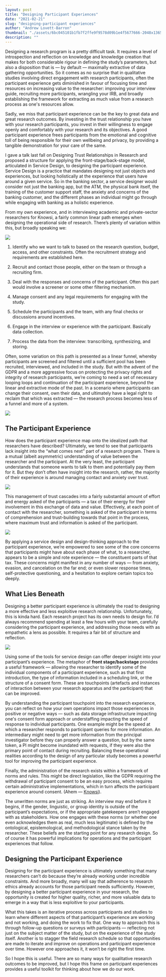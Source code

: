 ```yaml
---
layout: post
title: "Designing Participant Experiences"
date: "2021-02-21"
slug: "designing-participant experiences"
author: "Andrew Lovett-Barron"
thumbnail: "./assets/6bc045101b1fb7f2ffe9f9578d09b1e4f5677666-2048x1365.jpg"
description: ""
---
```


Designing a research program is a pretty difficult task. It requires a level of introspection and reflection on knowledge and knowledge creation that makes for both considerable rigour in defining the study’s parameters, but also a disposition that is — by default — maximally extractive of data gathering opportunities. So it comes as no surprise that in qualitative studies involving direct engagement with research participants, often the participant experience gets diminished in favour of focusing time and resources on increasing value to the researcher: improving your interview guide, recruiting more participants, wrangling your IRB, and broadly establishing the framework for extracting as much value from a research process as one's resources allow.

  


Sadly, we miss that participant experience can be the key to great data and great research outcomes. By investing in the trust relationship you have with your research participants, you invest in their willingness to engage openly and comfortably with your research and its objectives. A good participant experience frees participants from the emotional and cognitive toll of being responsible for their own wellbeing and privacy, by providing a tangible demonstration for your care of the same.

  


I gave a talk last fall on Designing Trust Relationships in Research and proposed a structure for applying the front-stage/back-stage model, articulated in Service Design, to designing the participant experience. Service Design is a practice that mandates designing not just objects and experiences, but looking holistically at the experience that users have around a given service. So in the banking sector, a service designer would consider not just the banking app, but the ATM, the physical bank itself, the training of the customer support staff, the anxiety and concerns of the banking customer, and the different phases an individual might go through while engaging with banking as a holistic experience.

  


From my own experience, and in interviewing academic and private-sector researchers for Knowsi, a fairly common linear path emerges when designing the operational side of research. There’s plenty of variation within this, but broadly speaking we:

  




![](./assets/f70d7775d630e2e5f19130bcbe7c8329f62229f7-1562x340.png)

1) Identify who we want to talk to based on the research question, budget, access, and other constraints. Often the recruitment strategy and requirements are established here.

2) Recruit and contact those people, either on the team or through a recruiting firm.

3) Deal with the responses and concerns of the participant. Often this part would involve a screener or some other filtering mechanism.

4) Manage consent and any legal requirements for engaging with the study.

5) Schedule the participants and the team, with any final checks or discussions around incentives.

6) Engage in the interview or experience with the participant. Basically data collection.

7) Process the data from the interview: transcribing, synthesizing, and storing.

  


  


Often, some variation on this path is presented as a linear funnel, whereby participants are screened and filtered until a sufficient pool has been recruited, interviewed, and included in the study. But with the advent of the GDPR and a more aggressive focus on protecting the privacy rights and integrity of research participants, we’re coming to need a set of necessary looping loops and continuation of the participant experience, beyond the linear and extractive mode of the past. In a scenario where participants can change their consent, own their data, and ultimately have a legal right to reclaim that which was extracted — the research process becomes less of a funnel and more of a system.



![](./assets/58337a52fa12be534474e4335ffbb30a33f71457-1568x862.png)

  


## **The Participant Experience**

  


How does the participant experience map onto the idealized path that researchers have described? Ultimately, we tend to see that participants lack insight into the “what comes next” part of a research program. There is a mutual (albeit asymmetric) understanding of value between the researcher and the participant. At the very least, the participant understands that someone wants to talk to them and potentially pay them for it. But they don’t often have insight into the research, rather, the majority of their experience is around managing contact and anxiety over trust.

![](./assets/f494c62b260d593f728b59756104da8326fa4b12-1596x1116.png)

  


This management of trust cascades into a fairly substantial amount of effort and energy asked of the participants — a tax of their energy for their involvement in this exchange of data and value. Effectively, at each point of contact with the researcher, something is asked of the participant in terms of comprehension and trust-building towards that point in the process, where maximum trust and information is asked of the participant.

  




![](./assets/04e413037e1f1710debda9dc086ddb9acfde28a3-1752x1138.png)

By applying a service design and design-thinking approach to the participant experience, we’re empowered to see some of the core concerns that participants might have about each phase of what, to a researcher, appears to be a simple and rote experience — the constituent parts of that tax. These concerns might manifest in any number of ways — from anxiety, evasion, and cancelation on the far end; or even slower response times, self-protective questioning, and a hesitation to explore certain topics too deeply.

  


  


## **What Lies Beneath**

  


Designing a better participant experience is ultimately the road to designing a more effective and less exploitive research relationship. Unfortunately, this is kinda hard. Each research project has its own needs to design for. I’d always recommend spending at least a few hours with your team, carefully considering the participant experience, and addressing those needs with as empathetic a lens as possible. It requires a fair bit of structure and reflection.

  


![](./assets/2f9b5c988066f828a6702525c311a78ba3b8f965-1784x1192.png)

  


Using some of the tools for service design can offer deeper insight into your participant’s experience. The metaphor of **front stage/backstage** provides a useful framework — allowing the researcher to identify some of the individual components of a participant experience, such as that first introduction, the type of information included in a scheduling link, or the structure of a consent form. These are touchpoints (artefacts and instances of interaction between your research apparatus and the participant) that can be improved.

  


By understanding the participant touchpoint into the research experience, you can reflect on how your own operations impact those experiences in positive or negative ways — such as data storage infrastructure impacting one's consent form approach or understaffing impacting the speed of response to individual participants. One example might be the speed at which a researcher responds to participant queries for more information. An intermediary might need to get more information from the principal investigator before they can properly answer a question, but by the same token, a PI might become inundated with requests, if they were also the primary point of contact during recruiting. Balancing these operational realities according to the design of any particular study becomes a powerful tool for improving the participant experience.

  


Finally, the administration of the research exists within a framework of norms and rules. This might be direct legislation, like the GDPR requiring the withdrawal of participant consent to be an easy process, which requires certain administrative implementations, which in turn affects the participant experience around consent. (Ahem — [Knowsi](https://knowsi.com)).

  


The unwritten norms are just as striking. An interview may end before it begins, if the gender, linguistic, or group identity is outside of the participant’s expectations, or if the appropriate gatekeepers aren’t engaged with as stakeholders. How one engages with these norms (or whether one even acknowledges them as real, much less legitimate) is defined by the ontological, epistemological, and methodological stance taken by the researcher. These beliefs are the starting point for any research design. So of course it has powerful implications for operations and the participant experiences that follow.

  


## **Designing the Participant Experience**

  


Designing for the participant experience is ultimately something that many researchers can’t do because they’re already working under incredible constraints. And more broadly, many will say that adherence to research ethics already accounts for those participant needs sufficiently. However, by designing a better participant experience in your research, the opportunity is created for higher quality, richer, and more valuable data to emerge in a way that is less exploitive to your participants.

  


What this takes is an iterative process across participants and studies to learn where different aspects of that participant’s experience are working and not working, and doing the work to fix that. One way to approach this is through follow-up questions or surveys with participants — reflecting not just on the subject matter of the study, but on the experience of the study itself. Another is to stagger the field research schedule so that opportunities are made to iterate and improve on operations and participant experience over time. However one approaches it, it won’t be right the first time.

  


So I hope this is useful. There are so many ways for qualitative research outcomes to be improved, but I hope this frame on participant experiences provides a useful toolkit for thinking about how we do our work.
